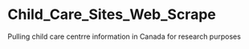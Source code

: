 # Child_Care_Sites_Web_Scrape
Pulling child care centrre information in Canada for research purposes
